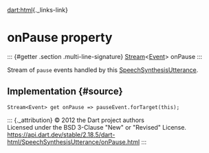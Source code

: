 [dart:html](../../dart-html/dart-html-library){._links-link}

onPause property
================

::: {#getter .section .multi-line-signature}
[Stream](../../dart-async/stream-class)\<[Event](../event-class)\>
onPause
:::

Stream of `pause` events handled by this
[SpeechSynthesisUtterance](../speechsynthesisutterance-class).

Implementation {#source}
--------------

``` {.language-dart data-language="dart"}
Stream<Event> get onPause => pauseEvent.forTarget(this);
```

::: {._attribution}
© 2012 the Dart project authors\
Licensed under the BSD 3-Clause \"New\" or \"Revised\" License.\
<https://api.dart.dev/stable/2.18.5/dart-html/SpeechSynthesisUtterance/onPause.html>
:::
